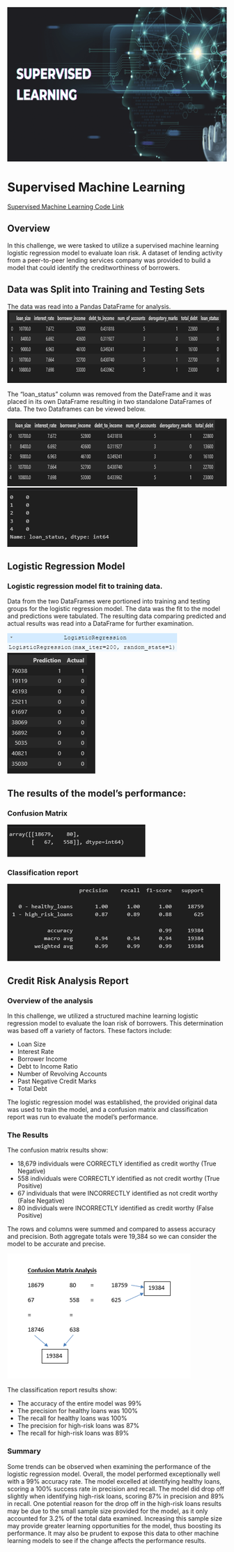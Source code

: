 <img src="ReadMe Pics/Header.png" width="694" height="354">

# Supervised Machine Learning

[Supervised Machine Learning Code Link]( https://github.com/MichaelELeonard/credit-risk-classification/blob/main/Credit_Risk/credit_risk_classification_working.ipynb)

## Overview

In this challenge, we were tasked to utilize a supervised machine learning logistic regression model to evaluate loan risk. A dataset of lending activity from a peer-to-peer lending services company was provided to build a model that could identify the creditworthiness of borrowers.   


## Data was Split into Training and Testing Sets

 The data was read into a Pandas DataFrame for analysis.  
<img src="ReadMe Pics/Original Data.png" width="858" height="167">

The “loan_status” column was removed from the DateFrame and it was placed in its own DataFrame resulting in two standalone DataFrames of data.  The two Dataframes can be viewed below. 

<img src="ReadMe Pics/Data Split 1.png" width="785" height="155">
<img src="ReadMe Pics/Data Split 2.png" width="299" height="136">


## Logistic Regression Model

### Logistic regression model fit to training data.

Data from the two DataFrames were portioned into training and testing groups for the logistic regression model.  The data was the fit to the model and predictions were tabulated. The resulting data comparing predicted and actual results was read into a DataFrame for further examination.  

<img src="ReadMe Pics/Logistic Regression.png" width="390" height="42">

<br>

<img src="ReadMe Pics/Prediction.png" width="202" height="277">


## The results of the model’s performance:

### Confusion Matrix


<img src="ReadMe Pics/Confusion Matrix.png" width="317" height="74">

### Classification report

<img src="ReadMe Pics/Classification Report.png" width="489" height="177">

## Credit Risk Analysis Report
### Overview of the analysis

In this challenge, we utilized a structured machine learning logistic regression model to evaluate the loan risk of borrowers.  This determination was based off a variety of factors.  These factors include: <br>
* Loan Size
* Interest Rate
* Borrower Income
* Debt to Income Ratio
* Number of Revolving Accounts
* Past Negative Credit Marks
* Total Debt

The logistic regression model was established, the provided original data was used to train the model, and a confusion matrix and classification report was run to evaluate the model’s performance.  



### The Results

The confusion matrix results show:
* 18,679 individuals were CORRECTLY identified as credit worthy (True Negative)
* 558 individuals were CORRECTLY identified as not credit worthy (True Positive)
* 67 individuals that were INCORRECTLY identified as not credit worthy (False Negative)
* 80 individuals were INCORRECTLY identified as credit worthy (False Positive)

The rows and columns were summed and compared to assess accuracy and precision.  Both aggregate totals were 19,384 so we can consider the model to be accurate and precise.

<img src="ReadMe Pics/Confusion Matrix Analysis.png" width="421" height="287">

The classification report results show:
* The accuracy of the entire model was 99%
* The precision for healthy loans was 100% 
* The recall for healthy loans was 100%
* The precision for high-risk loans was 87% 
* The recall for high-risk loans was 89%  

### Summary
Some trends can be observed when examining the performance of the logistic regression model.  Overall, the model performed exceptionally well with a 99% accuracy rate. The model excelled at identifying healthy loans, scoring a 100% success rate in precision and recall.  The model did drop off slightly when identifying high-risk loans, scoring 87% in precision and 89% in recall.  One potential reason for the drop off in the high-risk loans results may be due to the small sample size provided for the model, as it only accounted for 3.2% of the total data examined.  Increasing this sample size may provide greater learning opportunities for the model, thus boosting its performance.  It may also be prudent to expose this data to other machine learning models to see if the change affects the performance results.           
